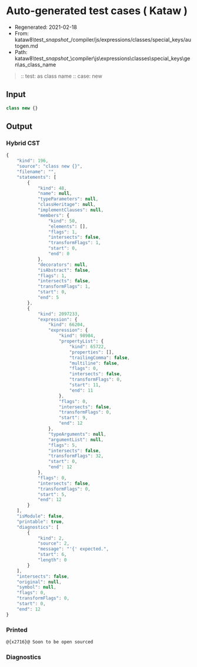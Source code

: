 # Auto-generated test cases ( Kataw )
- Regenerated: 2021-02-18
- From: kataw8\test\__snapshot__/compiler/js/expressions/classes/special_keys/autogen.md
- Path: kataw8\test\__snapshot__\compiler\js\expressions\classes\special_keys\gen\as_class_name
> :: test: as class name
> :: case: new
## Input

`````js
class new {}
`````

## Output

### Hybrid CST


```javascript
{
    "kind": 196,
    "source": "class new {}",
    "filename": "",
    "statements": [
        {
            "kind": 48,
            "name": null,
            "typeParameters": null,
            "classHeritage": null,
            "implementClauses": null,
            "members": {
                "kind": 50,
                "elements": [],
                "flags": 1,
                "intersects": false,
                "transformFlags": 1,
                "start": 0,
                "end": 0
            },
            "decorators": null,
            "isAbstract": false,
            "flags": 1,
            "intersects": false,
            "transformFlags": 1,
            "start": 0,
            "end": 5
        },
        {
            "kind": 2097233,
            "expression": {
                "kind": 66204,
                "expression": {
                    "kind": 98984,
                    "propertyList": {
                        "kind": 65722,
                        "properties": [],
                        "trailingComma": false,
                        "multiline": false,
                        "flags": 0,
                        "intersects": false,
                        "transformFlags": 0,
                        "start": 11,
                        "end": 11
                    },
                    "flags": 0,
                    "intersects": false,
                    "transformFlags": 0,
                    "start": 9,
                    "end": 12
                },
                "typeArguments": null,
                "argumentList": null,
                "flags": 5,
                "intersects": false,
                "transformFlags": 32,
                "start": 0,
                "end": 12
            },
            "flags": 0,
            "intersects": false,
            "transformFlags": 0,
            "start": 5,
            "end": 12
        }
    ],
    "isModule": false,
    "printable": true,
    "diagnostics": [
        {
            "kind": 2,
            "source": 2,
            "message": "'{' expected.",
            "start": 6,
            "length": 0
        }
    ],
    "intersects": false,
    "original": null,
    "symbol": null,
    "flags": 0,
    "transformFlags": 0,
    "start": 0,
    "end": 12
}
```

  
### Printed


```javascript
@{x2716}@ Soon to be open sourced
```

  
### Diagnostics


```javascript

```


